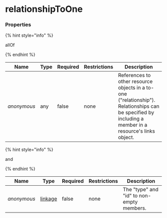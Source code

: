 
# relationshipToOne

### Properties

{% hint style="info" %}

allOf

{% endhint %}

|Name|Type|Required|Restrictions|Description|
|---|---|---|---|---|
|*anonymous*|any|false|none|References to other resource objects in a to-one ("relationship"). Relationships can be specified by including a member in a resource's links object.|

{% hint style="info" %}

and

{% endhint %}

|Name|Type|Required|Restrictions|Description|
|---|---|---|---|---|
|*anonymous*|[linkage](/schema/linkage.md)|false|none|The "type" and "id" to non-empty members.|
